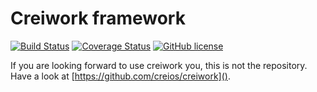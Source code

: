 # Creiwork framework 

[![Build Status](https://travis-ci.org/creios/creiwork-framework.svg?branch=master)](https://travis-ci.org/creios/creiwork-framework)
[![Coverage Status](https://coveralls.io/repos/github/creios/creiwork-framework/badge.svg?branch=master)](https://coveralls.io/github/creios/creiwork-framework?branch=master)
[![GitHub license](https://img.shields.io/github/license/creios/creiwork-framework.svg)]()

If you are looking forward to use creiwork you, this is not the repository. Have a look at [https://github.com/creios/creiwork](). 